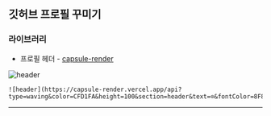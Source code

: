 ## 깃허브 프로필 꾸미기

### 라이브러리
* 프로필 헤더 - [capsule-render](https://github.com/kyechan99/capsule-render#color)

![header](https://capsule-render.vercel.app/api?type=waving&color=CFD1FA&height=100&section=header&text=⊙&fontColor=8F8F9D&fontSize=50)

```
![header](https://capsule-render.vercel.app/api?type=waving&color=CFD1FA&height=100&section=header&text=⊙&fontColor=8F8F9D&fontSize=50)
```

---

